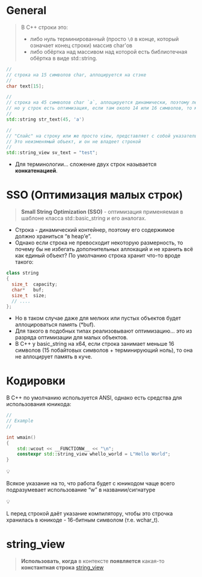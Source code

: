 # General
> В С++ строки это:
> - либо нуль терминированный (просто `\0` в конце, который означает конец строки) массив char'ов
> - либо обёртка над массивом над которой есть библиотечная обёртка в виде std::string.
```cpp
//
// строка на 15 символов char, аллоцируется на стэке
//
char text[15];                  

//
// строка на 45 символов char `a`, аллоцируется динамически, поэтому лежит в куче
// но у строк есть оптимизация, если там около 14 или 16 символов, то может быть аллоцирована на стэке, зависит от ОС
//
std::string str_text(45, 'a')   

//
// "Слайс" на строку или же просто view, представляет с собой указатель + длину строки
// Это неизменямый объект, и он не владеет строкой
//
std::string_view sv_text = "test";
```
* Для терминологии… сложение двух строк называется **конкатенацией**.

# SSO (Оптимизация малых строк)

> **Small String Optimization (SSO)** - оптимизация применяемая в шаблоне класса std::basic_string и его аналогах.
* Строка - динамический контейнер, поэтому его содержимое должно храниться “в heap’е”.
* Однако если строка не превосходит некоторую размерность, то почему бы не избегать дополнительных аллокаций и не хранить всё как единый объект?
По умолчанию строка хранит что-то вроде такого:
```cpp
class string
{
  size_t  capacity;
  char*   buf;
  size_t  size;
  // ....
};
```
* Но в таком случае даже для мелких или пустых объектов будет аллоцироваться память (*buf).
* Для такого в подобных типах реализовывают оптимизацию... это из разряда оптимизации для малых объектов. 
* В С++ у basic_string на х64, если строка занимает меньше 16 символов (15 побайтовых символов + терминирующий ноль), то она не аллоцирует память в куче.

# Кодировки
В С++ по умолчанию используется ANSI, однако есть средства для использования юникода:
```cpp
//
// Example
//

int wmain()
{
	std::wcout << __FUNCTIONW__ << "\n";
	constexpr std::string_view whello_world = L"Hello World"; 
}
```

<aside>
💡

Всякое указание на то, что работа будет с юникодом чаще всего подразумевает использование “w” в названии/сигнатуре

</aside>

<aside>
💡

L перед строкой даёт указание компилятору, чтобы это строчка хранилась в юникоде - 16-битным символом (т.е. wchar_t).

</aside>

# string_view
> **Использовать**, **когда** в контексте **появляется** какая-то **константная строка**
> [string_view](https://metanit.com/cpp/tutorial/12.10.php)